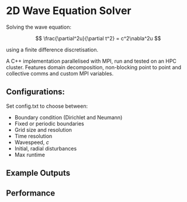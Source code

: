 # 2D Wave Equation Solver

Solving the wave equation:

$$ \frac{\partial^2u}{\partial t^2} = c^2\nabla^2u $$

using a finite difference discretisation.

A C++ implementation parallelised with MPI, run and tested on an HPC cluster. Features domain decomposition, non-blocking point to point and collective comms and custom MPI variables.

## Configurations:
Set config.txt to choose between:
- Boundary condition (Dirichlet and Neumann)
- Fixed or periodic boundaries
- Grid size and resolution
- Time resolution
- Wavespeed, $c$
- Initial, radial disturbances
- Max runtime

## Example Outputs



## Performance
